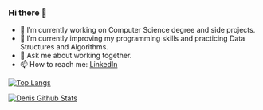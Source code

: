### Hi there 👋

- 🔭 I’m currently working on Computer Science degree and side projects.
- 🌱 I’m currently improving my programming skills and practicing Data Structures and Algorithms.
- 💬 Ask me about working together.
- 📫 How to reach me: [LinkedIn](https://www.linkedin.com/in/denis-cabrera/)

[![Top Langs](https://github-readme-stats.vercel.app/api/top-langs/?username=denisCabrera&layout=compact&theme=dark)](https://github.com/denisCabrera/github-readme-stats)

[![Denis Github Stats](https://github-readme-stats.vercel.app/api?username=denisCabrera&count_private=true&show_icons=true&theme=dark&hide=stars,issues)](https://github.com/denisCabrera/github-readme-stats)

